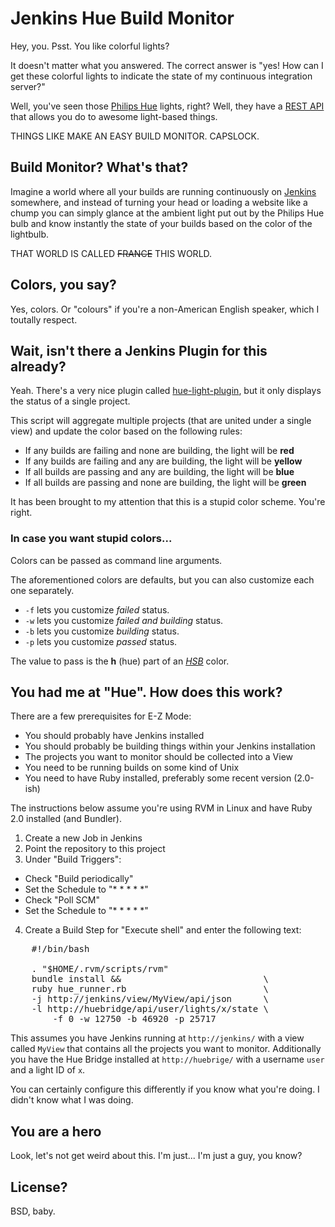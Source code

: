 # Jenkins Hue Build Monitor

Hey, you. Psst. You like colorful lights?

It doesn't matter what you answered. The correct answer is "yes! How can I get these colorful lights to indicate the state of my continuous integration server?"

Well, you've seen those [Philips Hue](http://www.meethue.com/) lights, right? Well, they have a [REST API](http://developers.meethue.com/gettingstarted.html) that allows you do to awesome light-based things.

THINGS LIKE MAKE AN EASY BUILD MONITOR. CAPSLOCK.

## Build Monitor? What's that?

Imagine a world where all your builds are running continuously on [Jenkins](http://jenkins-ci.org/) somewhere, and instead of turning your head or loading a website like a chump you can simply glance at the ambient light put out by the Philips Hue bulb and know instantly the state of your builds based on the color of the lightbulb.

THAT WORLD IS CALLED ~~FRANCE~~ THIS WORLD.

## Colors, you say?

Yes, colors. Or "colours" if you're a non-American English speaker, which I toutally respect.

## Wait, isn't there a Jenkins Plugin for this already?

Yeah. There's a very nice plugin called [hue-light-plugin](https://github.com/jenkinsci/hue-light-plugin), but it only displays the status of a single project.

This script will aggregate multiple projects (that are united under a single view) and update the color based on the following rules:

* If any builds are failing and none are building, the light will be **red**
* If any builds are failing and any are building, the light will be **yellow**
* If all builds are passing and any are building, the light will be **blue**
* If all builds are passing and none are building, the light will be **green**

It has been brought to my attention that this is a stupid color scheme. You're right.

### In case you want stupid colors...

Colors can be passed as command line arguments.

The aforementioned colors are defaults, but you can also customize each one separately.

* `-f` lets you customize _failed_ status.
* `-w` lets you customize _failed and building_ status.
* `-b` lets you customize _building_ status.
* `-p` lets you customize _passed_ status.

The value to pass is the __h__ (hue) part of an [_HSB_](http://colorizer.org/) color.

## You had me at "Hue". How does this work?

There are a few prerequisites for E-Z Mode:

* You should probably have Jenkins installed
* You should probably be building things within your Jenkins installation
* The projects you want to monitor should be collected into a View
* You need to be running builds on some kind of Unix
* You need to have Ruby installed, preferably some recent version (2.0-ish)

The instructions below assume you're using RVM in Linux and have Ruby 2.0 installed (and Bundler).

1. Create a new Job in Jenkins
2. Point the repository to this project
3. Under "Build Triggers":
  * Check "Build periodically"
  * Set the Schedule to "* * * * \*"
  * Check "Poll SCM"
  * Set the Schedule to "* * * * *"
4. Create a Build Step for "Execute shell" and enter the following text:

<pre>
    #!/bin/bash
    
    . "$HOME/.rvm/scripts/rvm"
    bundle install &&                           \
	ruby hue_runner.rb                          \
	-j http://jenkins/view/MyView/api/json      \
	-l http://huebridge/api/user/lights/x/state \
        -f 0 -w 12750 -b 46920 -p 25717
</pre>

This assumes you have Jenkins running at `http://jenkins/` with a view called `MyView` that contains all the projects you want to monitor. Additionally you have the Hue Bridge installed at `http://huebrige/` with a username `user` and a light ID of `x`.

You can certainly configure this differently if you know what you're doing. I didn't know what I was doing.

## You are a hero

Look, let's not get weird about this. I'm just... I'm just a guy, you know?

## License?

BSD, baby.
